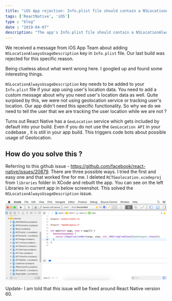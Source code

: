 ```yaml
---
title: "iOS App rejection: Info.plist file should contain a NSLocationAlwaysUsageDescription"
tags: ['ReactNative', 'iOS']
type : "blog"
date : "2019-04-07"
description: "The app's Info.plist file should contain a NSLocationAlwaysUsageDescription key with a user-facing purpose string explaining clearly and completely why your app needs the data."
---
```

We received a message from iOS App Team about adding `NSLocationAlwaysUsageDescription` key in `Info.plist` file. Our last build was rejected for this specific reason.

 Being clueless about what went wrong here. I googled up and found some interesting things.


`NSLocationAlwaysUsageDescription` key needs to be added to your `Info.plist` file if your app using user's location data. You need to add a custom message about why you need user's location data as well.
Quite surpised by this, we were not using geolocation service or tracking user's location. Our app didn't need this specific functionality. So why we do we need to tell the user that we are tracking the user location while we are not ?


Turns out React Native has a `GeoLocation` service which gets included by default into your build. Even if you do not use the `GeoLocation API` in your codebase , it is still in your app build. This triggers code bots about possible usage of Geolocation.

## How do you solve this ?

Referring to this github issue - https://github.com/facebook/react-native/issues/20879. There are three possible ways. I tried the first and easy one and that worked fine for me. I deleted `RCTGeolocation.xcodeproj` from `libraries` folder in XCode and rebuilt the app. You can see on the left Libraries in current app in below screenshot. This solved the `NSLocationAlwaysUsageDescription` issue.

![Image of Yaktocat](xcode-libraries.png)


Update- I am told that this issue will be fixed around React Native version 60.


